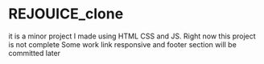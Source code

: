 # REJOUICE_clone
it is a minor project I made using HTML CSS and JS. Right now this project is not complete
Some work link responsive and footer section will be committed later 
